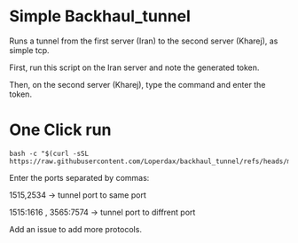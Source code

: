 # Simple Backhaul_tunnel



Runs a tunnel from the first server (Iran) to the second server (Kharej), as simple tcp.

First, run this script on the Iran server and note the generated token.

Then, on the second server (Kharej), type the command and enter the token.


# One Click run
```
bash -c "$(curl -sSL https://raw.githubusercontent.com/Loperdax/backhaul_tunnel/refs/heads/main/install_backhaul.sh)"
```


Enter the ports separated by commas:   

  1515,2534        ->    tunnel port to same port
  
  1515:1616 , 3565:7574    -> tunnel port to diffrent port


Add an issue to add more protocols.
